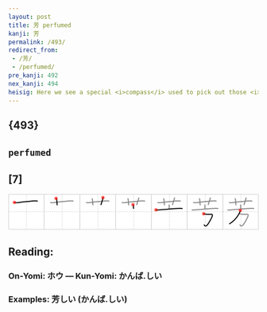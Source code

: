 ```yaml
---
layout: post
title: 芳 perfumed
kanji: 芳
permalink: /493/
redirect_from:
 - /芳/
 - /perfumed/
pre_kanji: 492
nex_kanji: 494
heisig: Here we see a special <i>compass</i> used to pick out those <i>flowers</i> most suited for making good <b>perfumes</b>.
---
```


## {493}

## `perfumed`

## [7]

<div class="stroke"><img src="../images/E88AB3.png" /></div>

## Reading:

### On-Yomi: ホウ &mdash; Kun-Yomi: かんば.しい

### Examples: 芳しい (かんば.しい)

